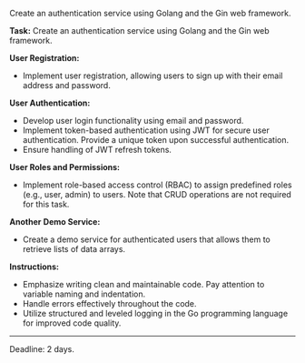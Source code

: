 Create an authentication service using Golang and the Gin web framework.

**Task:** Create an authentication service using Golang and the Gin web framework.

**User Registration:**

- Implement user registration, allowing users to sign up with their email address and password.

**User Authentication:**

- Develop user login functionality using email and password.
- Implement token-based authentication using JWT for secure user authentication. Provide a unique token upon successful authentication.
- Ensure handling of JWT refresh tokens.

**User Roles and Permissions:**

- Implement role-based access control (RBAC) to assign predefined roles (e.g., user, admin) to users. Note that CRUD operations are not required for this task.

**Another** **Demo Service:**

- Create a demo service for authenticated users that allows them to retrieve lists of data arrays.

**Instructions:**

- Emphasize writing clean and maintainable code. Pay attention to variable naming and indentation.
- Handle errors effectively throughout the code.
- Utilize structured and leveled logging in the Go programming language for improved code quality.

---

Deadline: 2 days.